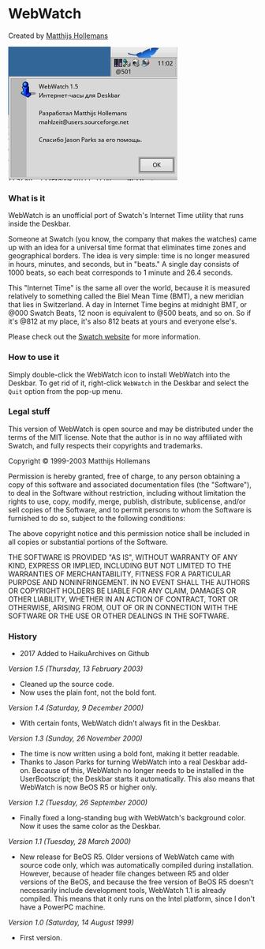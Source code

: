 
# WebWatch

Created by [Matthijs Hollemans](mailto:mahlzeit@users.sourceforge.net)

![Screenshot](Screenshot.png)

### What is it

WebWatch is an unofficial port of Swatch's Internet Time utility that runs inside the Deskbar.

Someone at Swatch (you know, the company that makes the watches) came up with an idea for a universal time format that eliminates time zones and geographical borders. The idea is very simple: time is no longer measured in hours, minutes, and seconds, but in "beats." A single day consists of 1000 beats, so each beat corresponds to 1 minute and 26.4 seconds.

This "Internet Time" is the same all over the world, because it is measured relatively to something called the Biel Mean Time (BMT), a new meridian that lies in Switzerland. A day in Internet Time begins at midnight BMT, or @000 Swatch Beats, 12 noon is equivalent to @500 beats, and so on. So if it's @812 at my place, it's also 812 beats at yours and everyone else's.

Please check out the [Swatch website](https://www.swatch.com/en/internet-time/application/x-vnd.Be-text_run_array) for more information.

### How to use it

Simply double-click the WebWatch icon to install WebWatch into the Deskbar.
To get rid of it, right-click `WebWatch` in the Deskbar and select the `Quit` option from the pop-up menu.

### Legal stuff

This version of WebWatch is open source and may be distributed under the terms of the MIT license. Note that the author is in no way affiliated with Swatch, and fully respects their copyrights and trademarks.

Copyright © 1999-2003 Matthijs Hollemans

Permission is hereby granted, free of charge, to any person obtaining a copy of this software and associated documentation files (the "Software"), to deal in the Software without restriction, including without limitation the rights to use, copy, modify, merge, publish, distribute, sublicense, and/or sell copies of the Software, and to permit persons to whom the Software is furnished to do so, subject to the following conditions:

The above copyright notice and this permission notice shall be included in all copies or substantial portions of the Software.

THE SOFTWARE IS PROVIDED "AS IS", WITHOUT WARRANTY OF ANY KIND, EXPRESS OR IMPLIED, INCLUDING BUT NOT LIMITED TO THE WARRANTIES OF MERCHANTABILITY, FITNESS FOR A PARTICULAR PURPOSE AND NONINFRINGEMENT. IN NO EVENT SHALL THE AUTHORS OR COPYRIGHT HOLDERS BE LIABLE FOR ANY CLAIM, DAMAGES OR OTHER LIABILITY, WHETHER IN AN ACTION OF CONTRACT, TORT OR OTHERWISE, ARISING FROM, OUT OF OR IN CONNECTION WITH THE SOFTWARE OR THE USE OR OTHER DEALINGS IN THE SOFTWARE.

### History


*   2017 Added to HaikuArchives on Github

_Version 1.5 (Thursday, 13 February 2003)_

*   Cleaned up the source code.
*   Now uses the plain font, not the bold font.

_Version 1.4 (Saturday, 9 December 2000)_

*   With certain fonts, WebWatch didn't always fit in the Deskbar.

_Version 1.3 (Sunday, 26 November 2000)_

*   The time is now written using a bold font, making it better readable.
*   Thanks to Jason Parks for turning WebWatch into a real Deskbar add-on.
    Because of this, WebWatch no longer needs to be installed in the UserBootscript; the Deskbar starts it automatically. This also means that WebWatch is now BeOS R5 or higher only.

_Version 1.2 (Tuesday, 26 September 2000)_

*   Finally fixed a long-standing bug with WebWatch's background color. Now it uses the same color as the Deskbar.

_Version 1.1 (Tuesday, 28 March 2000)_

*   New release for BeOS R5\. Older versions of WebWatch came with source code only, which was automatically compiled during installation. However, because of header file changes between R5 and older versions of the BeOS, and because the free version of BeOS R5 doesn't necessarily include development tools, WebWatch 1.1 is already compiled. This means that it only runs on the Intel platform, since I don't have a PowerPC machine.

_Version 1.0 (Saturday, 14 August 1999)_

*   First version.
